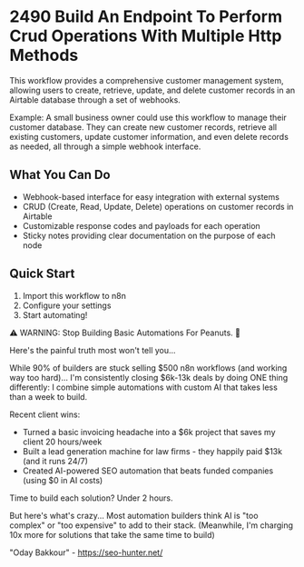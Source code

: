 # 2490 Build An Endpoint To Perform Crud Operations With Multiple Http Methods

This workflow provides a comprehensive customer management system, allowing users to create, retrieve, update, and delete customer records in an Airtable database through a set of webhooks.

Example: A small business owner could use this workflow to manage their customer database. They can create new customer records, retrieve all existing customers, update customer information, and even delete records as needed, all through a simple webhook interface.

## What You Can Do
- Webhook-based interface for easy integration with external systems
- CRUD (Create, Read, Update, Delete) operations on customer records in Airtable
- Customizable response codes and payloads for each operation
- Sticky notes providing clear documentation on the purpose of each node

## Quick Start
1. Import this workflow to n8n
2. Configure your settings
3. Start automating!

⚠️ WARNING: Stop Building Basic Automations For Peanuts. 🚫

Here's the painful truth most won't tell you...

While 90% of builders are stuck selling $500 n8n workflows (and working way too hard)...
I'm consistently closing $6k-13k deals by doing ONE thing differently:
I combine simple automations with custom AI that takes less than a week to build.

Recent client wins:
* Turned a basic invoicing headache into a $6k project that saves my client 20 hours/week
* Built a lead generation machine for law firms - they happily paid $13k (and it runs 24/7)
* Created AI-powered SEO automation that beats funded companies (using $0 in AI costs)

Time to build each solution? Under 2 hours.

But here's what's crazy...
Most automation builders think AI is "too complex" or "too expensive" to add to their stack.
(Meanwhile, I'm charging 10x more for solutions that take the same time to build)

"Oday Bakkour" - https://seo-hunter.net/
